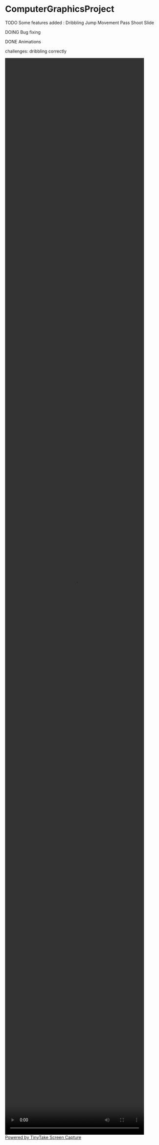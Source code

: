 # ComputerGraphicsProject

TODO
	Some features added : 
		Dribbling
		Jump
		Movement
		Pass
		Shoot
		Slide

DOING
	Bug fixing


DONE
	Animations


challenges: dribbling correctly

<video width="90%" height="90%" controls autoplay><source src="https://hunero.tinytake.com/df/123e442/thumbnail?type=attachments&version_no=0&file_version_no=0&thumbnail_size=preview" type="video/mp4">Your browser does not support the video tag.</video><br /><a href="https://www.tinytake.com" title="Powered by TinyTake Screen Capture">Powered by TinyTake Screen Capture</a>